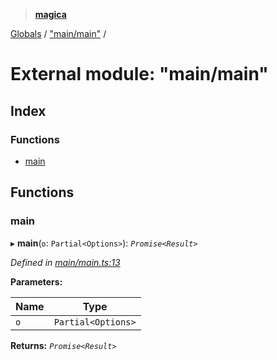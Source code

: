 > **[magica](../README.md)**

[Globals](../README.md) / ["main/main"](_main_main_.md) /

# External module: "main/main"

## Index

### Functions

* [main](_main_main_.md#main)

## Functions

###  main

▸ **main**(`o`: `Partial<Options>`): *`Promise<Result>`*

*Defined in [main/main.ts:13](https://github.com/cancerberoSgx/magica/blob/6bf4de2/src/main/main.ts#L13)*

**Parameters:**

Name | Type |
------ | ------ |
`o` | `Partial<Options>` |

**Returns:** *`Promise<Result>`*